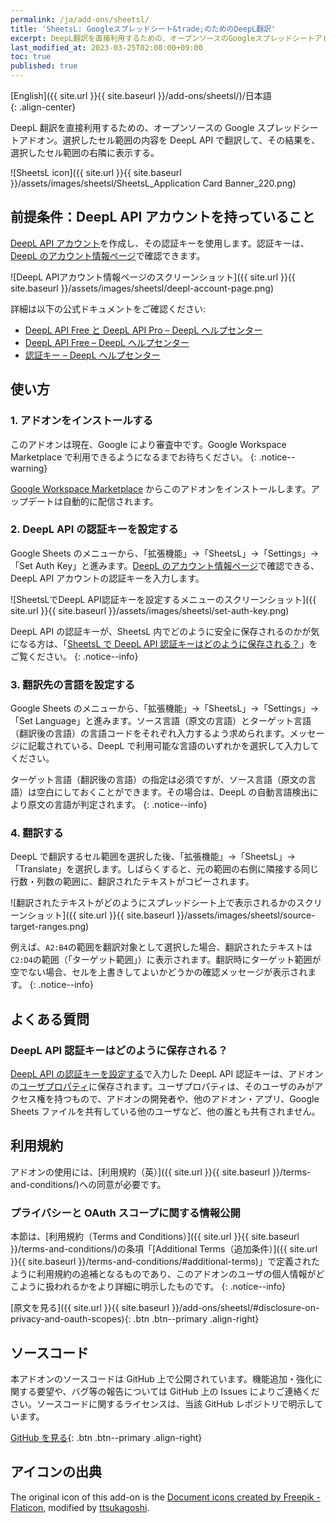 ```yaml
---
permalink: /ja/add-ons/sheetsl/
title: 'SheetsL: Googleスプレッドシート&trade;のためのDeepL翻訳'
excerpt: DeepL翻訳を直接利用するための、オープンソースのGoogleスプレッドシートアドオン。選択したセル範囲の内容をDeepL APIで翻訳して、その結果を、選択したセル範囲の右隣に表示する。
last_modified_at: 2023-03-25T02:00:00+09:00
toc: true
published: true
---
```


[English]({{ site.url }}{{ site.baseurl }}/add-ons/sheetsl/)/日本語  
{: .align-center}

<!--
[![Get this add-on from Google Workspace Marketplace](https://img.shields.io/badge/Google%20Workspace%20Add--on-Available-green?style=flat-square)](https://workspace.google.com/marketplace/app/group_merge_mail_merge_for_gmail/586770229603) [![clasp](https://img.shields.io/badge/built%20with-clasp-4285f4.svg?style=flat-square)](https://github.com/google/clasp) [![code style: prettier](https://img.shields.io/badge/code_style-prettier-ff69b4.svg?style=flat-square)](https://github.com/prettier/prettier)
[![CodeQL](https://github.com/ttsukagoshi/mail-merge-for-gmail/actions/workflows/codeql-analysis.yml/badge.svg)](https://github.com/ttsukagoshi/mail-merge-for-gmail/actions/workflows/codeql-analysis.yml) [![Deploy](https://github.com/ttsukagoshi/mail-merge-for-gmail/actions/workflows/deploy.yml/badge.svg)](https://github.com/ttsukagoshi/mail-merge-for-gmail/actions/workflows/deploy.yml) [![Labeler](https://github.com/ttsukagoshi/mail-merge-for-gmail/actions/workflows/label.yml/badge.svg)](https://github.com/ttsukagoshi/mail-merge-for-gmail/actions/workflows/label.yml) [![Lint Code Base](https://github.com/ttsukagoshi/mail-merge-for-gmail/actions/workflows/linter.yml/badge.svg)](https://github.com/ttsukagoshi/mail-merge-for-gmail/actions/workflows/linter.yml)
-->

DeepL 翻訳を直接利用するための、オープンソースの Google スプレッドシートアドオン。選択したセル範囲の内容を DeepL API で翻訳して、その結果を、選択したセル範囲の右隣に表示する。

![SheetsL icon]({{ site.url }}{{ site.baseurl }}/assets/images/sheetsl/SheetsL_Application Card Banner_220.png)

## 前提条件：DeepL API アカウントを持っていること

[DeepL API アカウント](https://www.deepl.com/ja/account)を作成し、その認証キーを使用します。認証キーは、[DeepL のアカウント情報ページ](https://www.deepl.com/ja/account/summary)で確認できます。

![DeepL APIアカウント情報ページのスクリーンショット]({{ site.url }}{{ site.baseurl }}/assets/images/sheetsl/deepl-account-page.png)

詳細は以下の公式ドキュメントをご確認ください:

- [DeepL API Free と DeepL API Pro – DeepL ヘルプセンター](https://support.deepl.com/hc/ja/articles/360021183620-DeepL-API-Free%E3%81%A8DeepL-API-Pro)
- [DeepL API Free – DeepL ヘルプセンター](https://support.deepl.com/hc/ja/articles/360021200939-DeepL-API-Free)
- [認証キー – DeepL ヘルプセンター](https://support.deepl.com/hc/ja/articles/360020695820-%E8%AA%8D%E8%A8%BC%E3%82%AD%E3%83%BC)

## 使い方

### 1. アドオンをインストールする

このアドオンは現在、Google により審査中です。Google Workspace Marketplace で利用できるようになるまでお待ちください。
{: .notice--warning}

[Google Workspace Marketplace]() からこのアドオンをインストールします。アップデートは自動的に配信されます。

### 2. DeepL API の認証キーを設定する

Google Sheets のメニューから、「拡張機能」→「SheetsL」→「Settings」→「Set Auth Key」と進みます。[DeepL のアカウント情報ページ](https://www.deepl.com/ja/account/summary)で確認できる、DeepL API アカウントの認証キーを入力します。

![SheetsLでDeepL API認証キーを設定するメニューのスクリーンショット]({{ site.url }}{{ site.baseurl }}/assets/images/sheetsl/set-auth-key.png)

DeepL API の認証キーが、SheetsL 内でどのように安全に保存されるのかが気になる方は、「[SheetsL で DeepL API 認証キーはどのように保存される？](#deepl-api-認証キーはどのように保存される)」をご覧ください。
{: .notice--info}

### 3. 翻訳先の言語を設定する

Google Sheets のメニューから、「拡張機能」→「SheetsL」→「Settings」→「Set Language」と進みます。ソース言語（原文の言語）とターゲット言語（翻訳後の言語）の言語コードをそれぞれ入力するよう求められます。メッセージに記載されている、DeepL で利用可能な言語のいずれかを選択して入力してください。

ターゲット言語（翻訳後の言語）の指定は必須ですが、ソース言語（原文の言語）は空白にしておくことができます。その場合は、DeepL の自動言語検出により原文の言語が判定されます。
{: .notice--info}

### 4. 翻訳する

DeepL で翻訳するセル範囲を選択した後、「拡張機能」→「SheetsL」→「Translate」を選択します。しばらくすると、元の範囲の右側に隣接する同じ行数・列数の範囲に、翻訳されたテキストがコピーされます。

![翻訳されたテキストがどのようにスプレッドシート上で表示されるかのスクリーンショット]({{ site.url }}{{ site.baseurl }}/assets/images/sheetsl/source-target-ranges.png)

例えば、`A2:B4`の範囲を翻訳対象として選択した場合、翻訳されたテキストは`C2:D4`の範囲（「ターゲット範囲」）に表示されます。翻訳時にターゲット範囲が空でない場合、セルを上書きしてよいかどうかの確認メッセージが表示されます。
{: .notice--info}

## よくある質問

### DeepL API 認証キーはどのように保存される？

[DeepL API の認証キーを設定する](#2-deepl-api-の認証キーを設定する)で入力した DeepL API 認証キーは、アドオンの[ユーザプロパティ](https://developers.google.com/apps-script/guides/properties?hl=ja)に保存されます。ユーザプロパティは、そのユーザのみがアクセス権を持つもので、アドオンの開発者や、他のアドオン・アプリ、Google Sheets ファイルを共有している他のユーザなど、他の誰とも共有されません。

## 利用規約

アドオンの使用には、[利用規約（英）]({{ site.url }}{{ site.baseurl }}/terms-and-conditions/)への同意が必要です。

### プライバシーと OAuth スコープに関する情報公開

本節は、[利用規約（Terms and Conditions）]({{ site.url }}{{ site.baseurl }}/terms-and-conditions/)の条項「[Additional Terms（追加条件）]({{ site.url }}{{ site.baseurl }}/terms-and-conditions/#additional-terms)」で定義されたように利用規約の追補となるものであり、このアドオンのユーザの個人情報がどこように扱われるかをより詳細に明示したものです。
{: .notice--info}

[原文を見る]({{ site.url }}{{ site.baseurl }}/add-ons/sheetsl/#disclosure-on-privacy-and-oauth-scopes){: .btn .btn--primary .align-right}

## ソースコード

本アドオンのソースコードは GitHub 上で公開されています。機能追加・強化に関する要望や、バグ等の報告については GitHub 上の Issues によりご連絡ください。ソースコードに関するライセンスは、当該 GitHub レポジトリで明示しています。

[GitHub を見る](https://github.com/ttsukagoshi/sheetsL){: .btn .btn--primary .align-right}

## アイコンの出典

The original icon of this add-on is the [Document icons created by Freepik - Flaticon](https://www.flaticon.com/free-icons/document), modified by [ttsukagoshi](https://github.com/ttsukagoshi).
